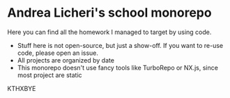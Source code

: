 # Andrea Licheri's school monorepo
Here you can find all the homework I managed to target by using code.
- Stuff here is not open-source, but just a show-off. If you want to re-use code, please open an issue.
- All projects are organized by date
- This monorepo doesn't use fancy tools like TurboRepo or NX.js, since most project are static

KTHXBYE
